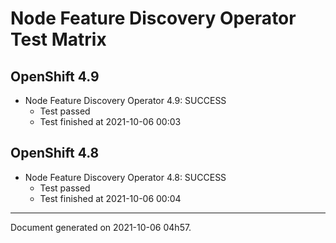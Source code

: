 
Node Feature Discovery Operator Test Matrix
===========================================

OpenShift 4.9
-------------


* Node Feature Discovery Operator 4.9: SUCCESS
  - Test passed
  - Test finished at 2021-10-06 00:03

OpenShift 4.8
-------------


* Node Feature Discovery Operator 4.8: SUCCESS
  - Test passed
  - Test finished at 2021-10-06 00:04


---
Document generated on 2021-10-06 04h57.
